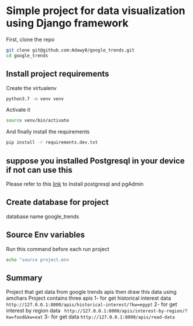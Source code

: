 # Simple project for data visualization using Django framework

First, clone the repo
```bash 
git clone git@github.com:Adawy0/google_trends.git
cd google_trends
```
## Install project requirements

Create the virtualenv
```bash
python3.7 -m venv venv
```

Activate it
```bash
source venv/bin/activate
```

And finally install the requirements
```bash
pip install -r requirements.dev.txt
```

## suppose you installed Postgresql in your device if not can use this
Please refer to this [link](https://www.tecmint.com/install-postgresql-and-pgadmin-in-ubuntu/) to Install postgresql and pgAdmin

## Create database for project
database name google_trends

## Source Env variables
Run this command before each run project
```bash
echo "source project.env
```
## Summary 
Project that get data from google trends apis then draw this data using amchars
Project contains three apis
1- for get historical interest data 
``` http://127.0.0.1:8000/apis/historical-interest/?kw=egypt```
2- for get interest by region data
``` http://127.0.0.1:8000/apis/interest-by-region/?kw=food&kw=eat```
3- for get data
```http://127.0.0.1:8000/apis/read-data```